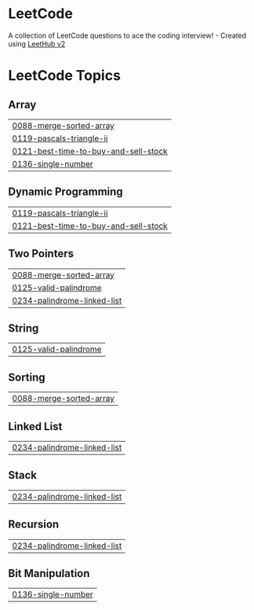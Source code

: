 # LeetCode
A collection of LeetCode questions to ace the coding interview! - Created using [LeetHub v2](https://github.com/arunbhardwaj/LeetHub-2.0)

<!---LeetCode Topics Start-->
# LeetCode Topics
## Array
|  |
| ------- |
| [0088-merge-sorted-array](https://github.com/Alligator1506/LeetCode/tree/master/0088-merge-sorted-array) |
| [0119-pascals-triangle-ii](https://github.com/Alligator1506/LeetCode/tree/master/0119-pascals-triangle-ii) |
| [0121-best-time-to-buy-and-sell-stock](https://github.com/Alligator1506/LeetCode/tree/master/0121-best-time-to-buy-and-sell-stock) |
| [0136-single-number](https://github.com/Alligator1506/LeetCode/tree/master/0136-single-number) |
## Dynamic Programming
|  |
| ------- |
| [0119-pascals-triangle-ii](https://github.com/Alligator1506/LeetCode/tree/master/0119-pascals-triangle-ii) |
| [0121-best-time-to-buy-and-sell-stock](https://github.com/Alligator1506/LeetCode/tree/master/0121-best-time-to-buy-and-sell-stock) |
## Two Pointers
|  |
| ------- |
| [0088-merge-sorted-array](https://github.com/Alligator1506/LeetCode/tree/master/0088-merge-sorted-array) |
| [0125-valid-palindrome](https://github.com/Alligator1506/LeetCode/tree/master/0125-valid-palindrome) |
| [0234-palindrome-linked-list](https://github.com/Alligator1506/LeetCode/tree/master/0234-palindrome-linked-list) |
## String
|  |
| ------- |
| [0125-valid-palindrome](https://github.com/Alligator1506/LeetCode/tree/master/0125-valid-palindrome) |
## Sorting
|  |
| ------- |
| [0088-merge-sorted-array](https://github.com/Alligator1506/LeetCode/tree/master/0088-merge-sorted-array) |
## Linked List
|  |
| ------- |
| [0234-palindrome-linked-list](https://github.com/Alligator1506/LeetCode/tree/master/0234-palindrome-linked-list) |
## Stack
|  |
| ------- |
| [0234-palindrome-linked-list](https://github.com/Alligator1506/LeetCode/tree/master/0234-palindrome-linked-list) |
## Recursion
|  |
| ------- |
| [0234-palindrome-linked-list](https://github.com/Alligator1506/LeetCode/tree/master/0234-palindrome-linked-list) |
## Bit Manipulation
|  |
| ------- |
| [0136-single-number](https://github.com/Alligator1506/LeetCode/tree/master/0136-single-number) |
<!---LeetCode Topics End-->